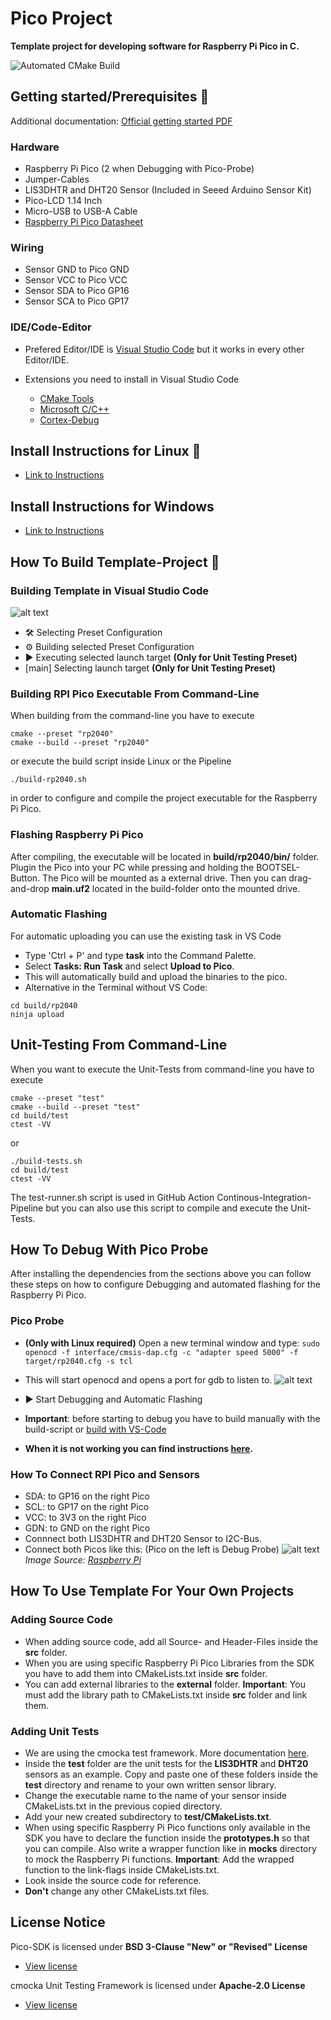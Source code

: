 # Pico Project
**Template project for developing software for Raspberry Pi Pico in C.**

![Automated CMake Build](https://github.com/KurtWagner23/pico-project/actions/workflows/workflow.yml/badge.svg)


## Getting started/Prerequisites :rocket:

Additional documentation: [Official getting started PDF](https://datasheets.raspberrypi.com/pico/getting-started-with-pico.pdf)

### Hardware

- Raspberry Pi Pico (2 when Debugging with Pico-Probe)
- Jumper-Cables
- LIS3DHTR and DHT20 Sensor (Included in Seeed Arduino Sensor Kit)
- Pico-LCD 1.14 Inch
- Micro-USB to USB-A Cable
- [Raspberry Pi Pico Datasheet](https://datasheets.raspberrypi.com/pico/pico-datasheet.pdf)

### Wiring
- Sensor GND to Pico GND
- Sensor VCC to Pico VCC
- Sensor SDA to Pico GP16
- Sensor SCA to Pico GP17

### IDE/Code-Editor
- Prefered Editor/IDE is [Visual Studio Code](https://code.visualstudio.com/) but it works in every other Editor/IDE.

- Extensions you need to install in Visual Studio Code
  - [CMake Tools](https://marketplace.visualstudio.com/items?itemName=ms-vscode.cmake-tools)
  - [Microsoft C/C++](https://marketplace.visualstudio.com/items?itemName=ms-vscode.cpptools)
  - [Cortex-Debug](https://marketplace.visualstudio.com/items?itemName=marus25.cortex-debug)

## Install Instructions for Linux :penguin:
- [Link to Instructions](Install-Linux.md)

## Install Instructions for Windows
- [Link to Instructions](Install-Windows.md)

## How To Build Template-Project :hammer:

### Building Template in Visual Studio Code
  
![alt text](assets/VS-Code.png)

- :hammer_and_wrench: Selecting Preset Configuration
- :gear: Building selected Preset Configuration
- :arrow_forward: Executing selected launch target **(Only for Unit Testing Preset)**
- [main] Selecting launch target **(Only for Unit Testing Preset)** 

### Building RPI Pico Executable From Command-Line
When building from the command-line you have to execute
```shell
cmake --preset "rp2040"
cmake --build --preset "rp2040"
```
or execute the build script inside Linux or the Pipeline
```shell
./build-rp2040.sh
``` 
in order to configure and compile the project executable for the Raspberry Pi Pico. 
 
### Flashing Raspberry Pi Pico
After compiling, the executable will be located in **build/rp2040/bin/** folder. 
Plugin the Pico into your PC while pressing and holding the BOOTSEL-Button. The Pico will be mounted as a external drive. Then you can drag-and-drop **main.uf2** located in the build-folder onto the mounted drive. 

### Automatic Flashing 
For automatic uploading you can use the existing task in VS Code
- Type 'Ctrl + P' and type **task** into the Command Palette.
- Select **Tasks: Run Task** and select **Upload to Pico**.
- This will automatically build and upload the binaries to the pico.
- Alternative in the Terminal without VS Code:
```shell
cd build/rp2040
ninja upload
```

## Unit-Testing From Command-Line
When you want to execute the Unit-Tests from command-line you have to execute
```shell
cmake --preset "test"
cmake --build --preset "test"
cd build/test
ctest -VV
```
or 
```shell
./build-tests.sh
cd build/test
ctest -VV
```
The test-runner.sh script is used in GitHub Action Continous-Integration-Pipeline but you can also use this script to compile and execute the Unit-Tests.


## How To Debug With Pico Probe
After installing the dependencies from the sections above you can follow these steps on how to configure Debugging and automated flashing for the Raspberry Pi Pico. 

### Pico Probe 

- **(Only with Linux required)** Open a new terminal window and type: ```sudo openocd -f interface/cmsis-dap.cfg -c "adapter speed 5000" -f target/rp2040.cfg -s tcl```
- This will start openocd and opens a port for gdb to listen to.
![alt text](assets/Pico-Debug.png) 
- :arrow_forward: Start Debugging and Automatic Flashing
- **Important**: before starting to debug you have to build manually with the build-script or [build with VS-Code](#building-template-in-visual-studio-code)

- **When it is not working you can find instructions [here](https://www.digikey.de/en/maker/projects/raspberry-pi-pico-and-rp2040-cc-part-2-debugging-with-vs-code/470abc7efb07432b82c95f6f67f184c0).**


### How To Connect RPI Pico and Sensors
- SDA: to GP16 on the right Pico
- SCL: to GP17 on the right Pico
- VCC: to 3V3 on the right Pico
- GDN: to GND on the right Pico
- Connnect both LIS3DHTR and DHT20 Sensor to I2C-Bus.
- Connect both Picos like this: (Pico on the left is Debug Probe)
![alt text](assets/PicoProbeWiring.png)
*Image Source: [Raspberry Pi]([source_link_here](https://datasheets.raspberrypi.com/pico/getting-started-with-pico.pdf))*




## How To Use Template For Your Own Projects

### Adding Source Code

- When adding source code, add all Source- and Header-Files inside the **src** folder. 
- When you are using specific Raspberry Pi Pico Libraries from the SDK you have to add them into CMakeLists.txt inside **src** folder.
- You can add external libraries to the **external** folder. **Important**: You must add the library path to CMakeLists.txt inside **src** folder and link them.

### Adding Unit Tests

- We are using the cmocka test framework. More documentation [here](https://api.cmocka.org/index.html).
- Inside the **test** folder are the unit tests for the **LIS3DHTR** and **DHT20** sensors as an example. Copy and paste one of these folders inside the **test** directory and rename to your own written sensor library. 
- Change the executable name to the name of your sensor inside CMakeLists.txt in the previous copied directory.
- Add your new created subdirectory to **test/CMakeLists.txt**.
- When using specific Raspberry Pi Pico functions only available in the SDK you have to declare the function inside the **prototypes.h** so that you can compile. Also write a wrapper function like in **mocks** directory to mock the Raspberry Pi functions. **Important**: Add the wrapped function to the link-flags inside CMakeLists.txt.
- Look inside the source code for reference.
- **Don't** change any other CMakeLists.txt files.

## License Notice

Pico-SDK is licensed under **BSD 3-Clause "New" or "Revised" License**
- [View license](https://github.com/raspberrypi/pico-sdk/blob/master/LICENSE.TXT)

cmocka Unit Testing Framework is licensed under **Apache-2.0 License**
- [View license](https://github.com/clibs/cmocka?tab=Apache-2.0-1-ov-file#readme)







